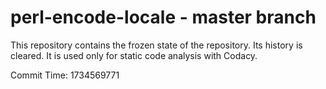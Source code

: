 # perl-encode-locale - master branch

This repository contains the frozen state of the repository.
Its history is cleared. It is used only for static code
analysis with Codacy.

Commit Time: 1734569771